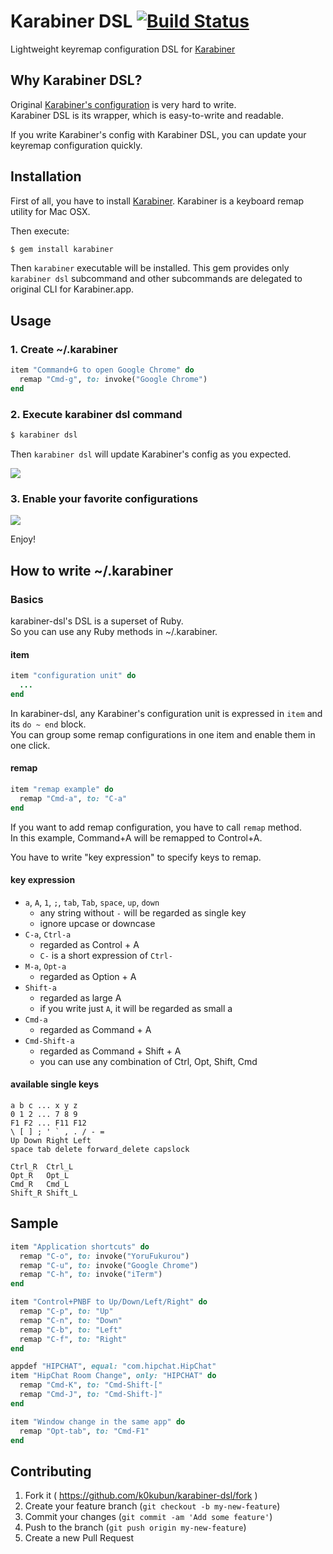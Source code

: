 # Karabiner DSL [![Build Status](https://travis-ci.org/k0kubun/karabiner-dsl.png?branch=master)](https://travis-ci.org/k0kubun/karabiner-dsl)

Lightweight keyremap configuration DSL for [Karabiner](https://pqrs.org/osx/karabiner/index.html.en)

## Why Karabiner DSL?

Original [Karabiner's configuration](https://pqrs.org/osx/karabiner/xml.html.ja) is very hard to write.  
Karabiner DSL is its wrapper, which is easy-to-write and readable.  
  
If you write Karabiner's config with Karabiner DSL, you can update your keyremap configuration quickly.

## Installation

First of all, you have to install [Karabiner](https://pqrs.org/osx/karabiner/index.html.en).
Karabiner is a keyboard remap utility for Mac OSX.  
  
Then execute:

```bash
$ gem install karabiner
```

Then `karabiner` executable will be installed.
This gem provides only `karabiner dsl` subcommand and other subcommands are delegated to original CLI for Karabiner.app.

## Usage
### 1. Create ~/.karabiner

```rb
item "Command+G to open Google Chrome" do
  remap "Cmd-g", to: invoke("Google Chrome")
end
```

### 2. Execute karabiner dsl command

```bash
$ karabiner dsl
```

Then `karabiner dsl` will update Karabiner's config as you expected.

![](https://raw.githubusercontent.com/k0kubun/karabiner-dsl/master/img/disabled.png)

### 3. Enable your favorite configurations

![](https://raw.githubusercontent.com/k0kubun/karabiner-dsl/master/img/enabled.png)

Enjoy!

## How to write ~/.karabiner
### Basics

karabiner-dsl's DSL is a superset of Ruby.  
So you can use any Ruby methods in ~/.karabiner.

#### item

```rb
item "configuration unit" do
  ...
end
```

In karabiner-dsl, any Karabiner's configuration unit is expressed in `item` and its `do ~ end` block.  
You can group some remap configurations in one item and enable them in one click.

#### remap

```rb
item "remap example" do
  remap "Cmd-a", to: "C-a"
end
```

If you want to add remap configuration, you have to call `remap` method.  
In this example, Command+A will be remapped to Control+A.  
  
You have to write "key expression" to specify keys to remap.

#### key expression

- `a`, `A`, `1`, `;`, `tab`, `Tab`, `space`, `up`, `down`
  - any string without `-` will be regarded as single key
  - ignore upcase or downcase
- `C-a`, `Ctrl-a`
  - regarded as Control + A
  - `C-` is a short expression of `Ctrl-`
- `M-a`, `Opt-a`
  - regarded as Option + A
- `Shift-a`
  - regarded as large A
  - if you write just `A`, it will be regarded as small a
- `Cmd-a`
  - regarded as Command + A
- `Cmd-Shift-a`
  - regarded as Command + Shift + A
  - you can use any combination of Ctrl, Opt, Shift, Cmd

#### available single keys

```
a b c ... x y z
0 1 2 ... 7 8 9
F1 F2 ... F11 F12
\ [ ] ; ' ` , . / - =
Up Down Right Left
space tab delete forward_delete capslock

Ctrl_R  Ctrl_L
Opt_R   Opt_L
Cmd_R   Cmd_L
Shift_R Shift_L
```

## Sample

```rb
item "Application shortcuts" do
  remap "C-o", to: invoke("YoruFukurou")
  remap "C-u", to: invoke("Google Chrome")
  remap "C-h", to: invoke("iTerm")
end

item "Control+PNBF to Up/Down/Left/Right" do
  remap "C-p", to: "Up"
  remap "C-n", to: "Down"
  remap "C-b", to: "Left"
  remap "C-f", to: "Right"
end

appdef "HIPCHAT", equal: "com.hipchat.HipChat"
item "HipChat Room Change", only: "HIPCHAT" do
  remap "Cmd-K", to: "Cmd-Shift-["
  remap "Cmd-J", to: "Cmd-Shift-]"
end

item "Window change in the same app" do
  remap "Opt-tab", to: "Cmd-F1"
end
```

## Contributing

1. Fork it ( https://github.com/k0kubun/karabiner-dsl/fork )
2. Create your feature branch (`git checkout -b my-new-feature`)
3. Commit your changes (`git commit -am 'Add some feature'`)
4. Push to the branch (`git push origin my-new-feature`)
5. Create a new Pull Request
